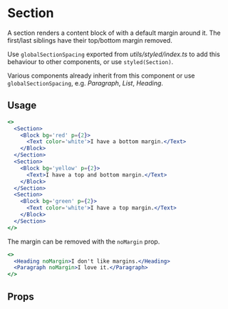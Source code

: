 # Section

A section renders a content block of with a default margin around it. The first/last
siblings have their top/bottom margin removed.

Use `globalSectionSpacing` exported from _utils/styled/index.ts_ to add this behaviour to other
components, or use `styled(Section)`.

Various components already inherit from this component or use `globalSectionSpacing`, e.g. _Paragraph_, _List_, _Heading_.

## Usage

```jsx
<>
  <Section>
    <Block bg='red' p={2}>
      <Text color='white'>I have a bottom margin.</Text>
    </Block>
  </Section>
  <Section>
    <Block bg='yellow' p={2}>
      <Text>I have a top and bottom margin.</Text>
    </Block>
  </Section>
  <Section>
    <Block bg='green' p={2}>
      <Text color='white'>I have a top margin.</Text>
    </Block>
  </Section>
</>
```

The margin can be removed with the `noMargin` prop.

```jsx
<>
  <Heading noMargin>I don't like margins.</Heading>
  <Paragraph noMargin>I love it.</Paragraph>
</>
```

## Props

<!-- props(Section) -->
